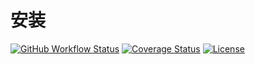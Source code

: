 # 安装

[![GitHub Workflow Status](https://img.shields.io/github/actions/workflow/status/miaoxing/install/build.yml?style=flat-square)](https://github.com/miaoxing/install/actions)
[![Coverage Status](https://img.shields.io/coveralls/miaoxing/install.svg?style=flat-square)](https://coveralls.io/r/miaoxing/install)
[![License](http://img.shields.io/badge/license-MIT-brightgreen.svg?style=flat-square)](http://www.opensource.org/licenses/MIT)
